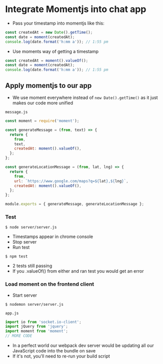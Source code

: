 # Integrate Momentjs into chat app

* Pass your timestamp into momentjs like this:

```js
const createdAt = new Date().getTime();
const date = moment(createdAt);
console.log(date.format('h:mm a')); // 1:55 pm
```

* Use moments way of getting a timestamp

```js
const createdAt = moment().valueOf();
const date = moment(createdAt);
console.log(date.format('h:mm a')); // 1:55 pm 
```

## Apply momentjs to our app
* We use moment everywhere instead of `new Date().getTime()` as it just makes our code more unified

`message.js`

```js
const moment = require('moment');

const generateMessage = (from, text) => {
  return {
    from,
    text,
    createdAt: moment().valueOf(),
  };
};

const generateLocationMessage = (from, lat, lng) => {
  return {
    from,
    url: `https://www.google.com/maps?q=${lat},${lng}`,
    createdAt: moment().valueOf(),
  };
};

module.exports = { generateMessage, generateLocationMessage };
```

### Test
`$ node server/server.js`

* Timestamps appear in chrome console
* Stop server
* Run test

`$ npm test`

* 2 tests still passing
* If you .valueOf() from either and ran test you would get an error

### Load moment on the frontend client
* Start server

`$ nodemon server/server.js`

`app.js`

```js
import io from 'socket.io-client';
import jQuery from 'jquery';
import moment from 'moment';
// MORE CODE
```

* In a perfect world our webpack dev server would be updating all our JavaScript code into the bundle on save
* If it's not, you'll need to re-run your build script


